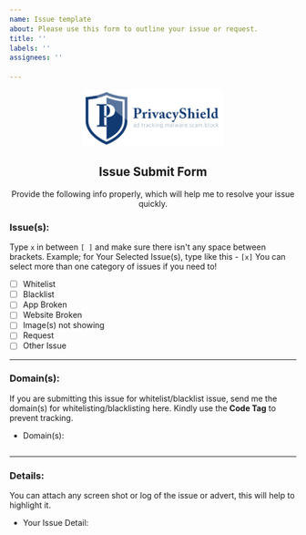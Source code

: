 ```yaml
---
name: Issue template
about: Please use this form to outline your issue or request.
title: ''
labels: ''
assignees: ''

---
```


<div align="center">  
  <img width="247" height="100" src="https://github.com/Lennolium/PrivacyShield/raw/main/Logo.png" alt="logo" />
</div>

<h2 align="center">Issue Submit Form</h2>
<div align="center">
  Provide the following info properly, which will help me to resolve your issue quickly.
</div>

<!-- Select The Issue Category -->
### Issue(s):
Type `x` in between `[ ]` and make sure there isn't any space between brackets. Example; for Your Selected Issue(s), type like this - `[x]` 
You can select more than one category of issues if you need to!

- [ ] Whitelist
- [ ] Blacklist
- [ ] App Broken
- [ ] Website Broken
- [ ] Image(s) not showing
- [ ] Request
- [ ] Other Issue

<!-- Type the **[x]** carefully -->
<!-- To prevent tracking, wrap the website URL in a Code tag please. **mandatory** -->
<hr>

### Domain(s):
If you are submitting this issue for whitelist/blacklist issue, send me the domain(s) for whitelisting/blacklisting here. Kindly use the **Code Tag** to prevent tracking.
<!------------------ Type after this tag ------------------->
- Domain(s):
<!-- Type the domain(s) between ```  tags -->
```

```
<!------------------ Type before this tag ------------------>

<!-- Example; for **Whitelisting/Blacklisting/Log** type at the beginning and ending of the list.

```
example.com
sub.example.com
```
-->
<hr>

### Details:
You can attach any screen shot or log of the issue or advert, this will help to highlight it.
<!------------------ Type after this tag ------------------->
- Your Issue Detail: 




<!------------------ Type before this tag ------------------>
<!-- Just a description of the issue when you visit the site/use app/software. Or steps on reproducing this -->

